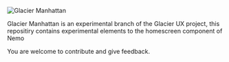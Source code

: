 ![Glacier Manhattan](http://volvosoftware.com/heavy/promo.png)

Glacier Manhattan is an experimental branch of the Glacier UX project, this repositiry contains experimental elements to the homescreen component of Nemo

You are welcome to contribute and give feedback.
